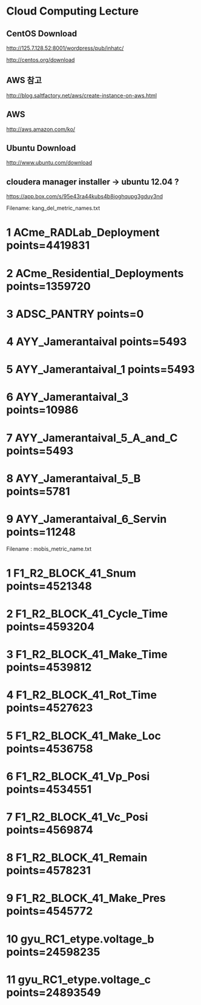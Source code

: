 # Cloud Computing Lecture

## CentOS Download
http://125.7.128.52:8001/wordpress/pub/inhatc/

http://centos.org/download

## AWS 참고
http://blog.saltfactory.net/aws/create-instance-on-aws.html

## AWS
http://aws.amazon.com/ko/

## Ubuntu Download
http://www.ubuntu.com/download


## cloudera manager installer -> ubuntu 12.04 ?
https://app.box.com/s/95e43ra44kubs4b8joghqupg3gduy3nd


Filename: kang_del_metric_names.txt
#  1 ACme_RADLab_Deployment	 points=4419831
#  2 ACme_Residential_Deployments	 points=1359720
#  3 ADSC_PANTRY	 points=0
#  4 AYY_Jamerantaival	 points=5493
#  5 AYY_Jamerantaival_1	 points=5493
#  6 AYY_Jamerantaival_3	 points=10986
#  7 AYY_Jamerantaival_5_A_and_C	 points=5493
#  8 AYY_Jamerantaival_5_B	 points=5781
#  9 AYY_Jamerantaival_6_Servin	 points=11248

Filename : mobis_metric_name.txt
# 1 F1_R2_BLOCK_41_Snum      points=4521348
# 2 F1_R2_BLOCK_41_Cycle_Time		   points=4593204
# 3 F1_R2_BLOCK_41_Make_Time	    points=4539812
# 4 F1_R2_BLOCK_41_Rot_Time	     points=4527623
# 5 F1_R2_BLOCK_41_Make_Loc      points=4536758
# 6 F1_R2_BLOCK_41_Vp_Posi  		points=4534551
# 7 F1_R2_BLOCK_41_Vc_Posi  		points=4569874
# 8 F1_R2_BLOCK_41_Remain  		points=4578231
# 9 F1_R2_BLOCK_41_Make_Pres   	points=4545772

# 10 gyu_RC1_etype.voltage_b		points=24598235
# 11 gyu_RC1_etype.voltage_c		points=24893549




